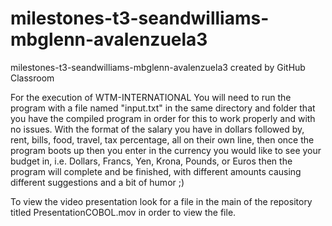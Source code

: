 # milestones-t3-seandwilliams-mbglenn-avalenzuela3
milestones-t3-seandwilliams-mbglenn-avalenzuela3 created by GitHub Classroom

For the execution of WTM-INTERNATIONAL You will need to run the program with a file named "input.txt" in the same directory 
and folder that you have the compiled program in order for this to work properly and with no issues. With the format of the salary you have in dollars followed by, rent, bills, food, travel, tax percentage, all on their own line, then once the program boots up then you enter in the currency you would like to see your budget in, i.e. Dollars, Francs, Yen, Krona, Pounds, or Euros then the program will complete and be finished, with different amounts causing different suggestions and a bit of humor ;)

To view the video presentation look for a file in the main of the repository titled PresentationCOBOL.mov in order to view
the file. 
